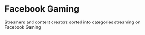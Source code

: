 # Facebook Gaming

Streamers and content creators sorted into categories streaming on Facebook Gaming
